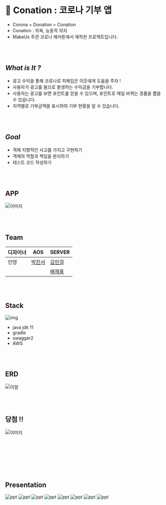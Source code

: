 # 🧚 Conation : 코로나 기부 앱

 - Corona + Donation = Conation
 - Conation : 의욕, 능동적 의지
 - MakeUs 주관 코로나 해커톤에서 제작한 프로젝트입니다.

<br>
<br> 

## *What is It ?*
 - 광고 수익을 통해 코로나로 피해입은 이웃에게 도움을 주자 !
 - 사용자가 광고를 봄으로 발생하는 수익금을 기부합니다.
 - 사용자는 광고를 보면 포인트를 얻을 수 있으며, 포인트로 매일 바뀌는 경품을 뽑을 수 있습니다.
 - 지역별로 기부금액을 표시하여 기부 현황을 알 수 있습니다.

<br>
<br>

## *Goal*
 - 객체 지향적인 사고를 가지고 구현하기
 - 객체의 역할과 책임을 분리하기
 - 테스트 코드 작성하기
 
<br>
<br>
 
## APP
![이미지](https://github.com/cmg1411/Conation/blob/main/img/%EC%95%B1.png)

<br>
<br>

## Team

|디자이너|AOS|SERVER|
|------|---|---|
|인영|[박진서](https://github.com/jpark58)|[김민걸](https://github.com/cmg1411)|
| | |[배재홍](https://github.com/banjjoknim)|

<br>
<br>

## Stack

![img](https://github.com/cmg1411/Conation/blob/main/img/stack.png)

- java jdk 11
- gradle
- swagger2
- AWS

<br>
<br>

## ERD

![이알](https://github.com/cmg1411/Conation/blob/main/img/erd.png)

<br>
<br>

## 당첨 !!
![이미지](https://github.com/cmg1411/Conation/blob/main/img/%EB%8B%B9%EC%B2%A8.png)

<br>
<br>
<br>
<br>
<br>
<br>

## Presentation
![ppt](https://github.com/cmg1411/Conation/blob/main/img/pptimg/1.png)
![ppt](https://github.com/cmg1411/Conation/blob/main/img/pptimg/2.png)
![ppt](https://github.com/cmg1411/Conation/blob/main/img/pptimg/3.png)
![ppt](https://github.com/cmg1411/Conation/blob/main/img/pptimg/4.png)
![ppt](https://github.com/cmg1411/Conation/blob/main/img/pptimg/5.png)
![ppt](https://github.com/cmg1411/Conation/blob/main/img/pptimg/6.png)
![ppt](https://github.com/cmg1411/Conation/blob/main/img/pptimg/7.png)
![ppt](https://github.com/cmg1411/Conation/blob/main/img/pptimg/8.png)

